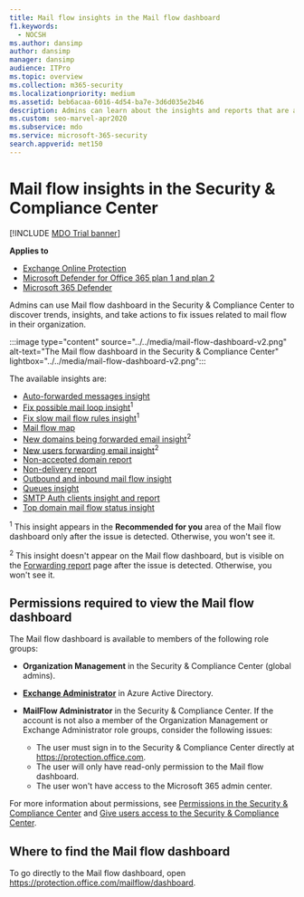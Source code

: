 ```yaml
---
title: Mail flow insights in the Mail flow dashboard
f1.keywords: 
  - NOCSH
ms.author: dansimp
author: dansimp
manager: dansimp
audience: ITPro
ms.topic: overview
ms.collection: m365-security
ms.localizationpriority: medium
ms.assetid: beb6acaa-6016-4d54-ba7e-3d6d035e2b46
description: Admins can learn about the insights and reports that are available in the Mail flow dashboard in the Security & Compliance Center.
ms.custom: seo-marvel-apr2020
ms.subservice: mdo
ms.service: microsoft-365-security
search.appverid: met150
---
```


# Mail flow insights in the Security & Compliance Center

[!INCLUDE [MDO Trial banner](../includes/mdo-trial-banner.md)]

**Applies to**
- [Exchange Online Protection](exchange-online-protection-overview.md)
- [Microsoft Defender for Office 365 plan 1 and plan 2](defender-for-office-365.md)
- [Microsoft 365 Defender](../defender/microsoft-365-defender.md)

Admins can use Mail flow dashboard in the Security & Compliance Center to discover trends, insights, and take actions to fix issues related to mail flow in their organization.

:::image type="content" source="../../media/mail-flow-dashboard-v2.png" alt-text="The Mail flow dashboard in the Security & Compliance Center" lightbox="../../media/mail-flow-dashboard-v2.png":::

The available insights are:

- [Auto-forwarded messages insight](mfi-auto-forwarded-messages-report.md)
- [Fix possible mail loop insight](mfi-mail-loop-insight.md)<sup>1</sup>
- [Fix slow mail flow rules insight](mfi-slow-mail-flow-rules-insight.md)<sup>1</sup>
- [Mail flow map](mfi-mail-flow-map-report.md)
- [New domains being forwarded email insight](mfi-new-domains-being-forwarded-email.md)<sup>2</sup>
- [New users forwarding email insight](mfi-new-users-forwarding-email.md)<sup>2</sup>
- [Non-accepted domain report](mfi-non-accepted-domain-report.md)
- [Non-delivery report](mfi-non-delivery-report.md)
- [Outbound and inbound mail flow insight](mfi-outbound-and-inbound-mail-flow.md)
- [Queues insight](mfi-queue-alerts-and-queues.md)
- [SMTP Auth clients insight and report](mfi-smtp-auth-clients-report.md)
- [Top domain mail flow status insight](mfi-domain-mail-flow-status-insight.md)

<sup>1</sup> This insight appears in the **Recommended for you** area of the Mail flow dashboard only after the issue is detected. Otherwise, you won't see it.

<sup>2</sup> This insight doesn't appear on the Mail flow dashboard, but is visible on the [Forwarding report](view-mail-flow-reports.md#forwarding-report) page after the issue is detected. Otherwise, you won't see it.

## Permissions required to view the Mail flow dashboard

The Mail flow dashboard is available to members of the following role groups:

- **Organization Management** in the Security & Compliance Center (global admins).

- **[Exchange Administrator](/azure/active-directory/roles/permissions-reference#exchange-administrator)** in Azure Active Directory.

- **MailFlow Administrator** in the Security & Compliance Center. If the account is not also a member of the Organization Management or Exchange Administrator role groups, consider the following issues:
  - The user must sign in to the Security & Compliance Center directly at <https://protection.office.com>.
  - The user will only have read-only permission to the Mail flow dashboard.
  - The user won't have access to the Microsoft 365 admin center.

For more information about permissions, see [Permissions in the Security & Compliance Center](permissions-in-the-security-and-compliance-center.md) and [Give users access to the Security & Compliance Center](grant-access-to-the-security-and-compliance-center.md).

## Where to find the Mail flow dashboard

To go directly to the Mail flow dashboard, open <https://protection.office.com/mailflow/dashboard>.

